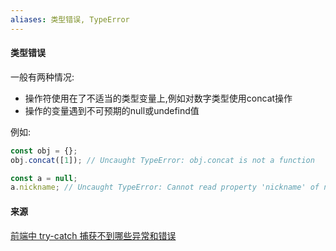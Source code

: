```yaml
---
aliases: 类型错误, TypeError
---
```


#### 类型错误
一般有两种情况:
* 操作符使用在了不适当的类型变量上,例如对数字类型使用concat操作
* 操作的变量遇到不可预期的null或undefind值

例如:
```js
const obj = {};
obj.concat([1]); // Uncaught TypeError: obj.concat is not a function

const a = null;
a.nickname; // Uncaught TypeError: Cannot read property 'nickname' of null
```



#### 来源

[前端中 try-catch 捕获不到哪些异常和错误](https://www.xiabingbao.com/post/error/try-catch-cant-error.html#2.2+%E7%B1%BB%E5%9E%8B%E9%94%99%E8%AF%AF%EF%BC%88TypeError%EF%BC%89)


